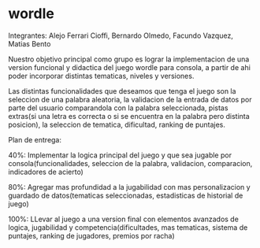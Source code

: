 # wordle
Integrantes: Alejo Ferrari Cioffi, Bernardo Olmedo, Facundo Vazquez, Matias Bento

Nuestro objetivo principal como grupo es lograr la implementacion de una version funcional y didactica del juego wordle para consola, a partir de ahi poder incorporar distintas tematicas, niveles y versiones.

Las distintas funcionalidades que deseamos que tenga el juego son la seleccion de una palabra aleatoria, la validacion de la entrada de datos por parte del usuario comparandola con la palabra seleccionada, pistas extras(si una letra es correcta o si se encuentra en la palabra pero distinta posicion), la seleccion de tematica, dificultad, ranking de puntajes.

Plan de entrega: 

40%: Implementar la logica principal del juego y que sea jugable por consola(funcionalidades, seleccion de la palabra, validacion, comparacion, indicadores de acierto)

80%: Agregar mas profundidad a la jugabilidad con mas personalizacion y guardado de datos(tematicas seleccionadas, estadisticas de historial de juego)

100%: LLevar al juego a una version final con elementos avanzados de logica, jugabilidad y competencia(dificultades, mas tematicas, sistema de puntajes, ranking de jugadores, premios por racha)
